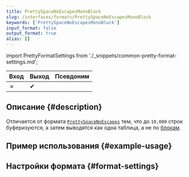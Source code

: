 ```yaml
---
title: PrettySpaceNoEscapesMonoBlock
slug: /interfaces/formats/PrettySpaceNoEscapesMonoBlock
keywords: ['PrettySpaceNoEscapesMonoBlock']
input_format: false
output_format: true
alias: []
---
```


import PrettyFormatSettings from './_snippets/common-pretty-format-settings.md';

| Вход | Выход  | Псевдоним |
|-------|---------|-------|
| ✗     | ✔       |       |

## Описание {#description}

Отличается от формата [`PrettySpaceNoEscapes`](./PrettySpaceNoEscapes.md) тем, что до `10,000` строк буферизуются, 
а затем выводятся как одна таблица, а не по [блокам](/development/architecture#block).

## Пример использования {#example-usage}

## Настройки формата {#format-settings}

<PrettyFormatSettings/>
